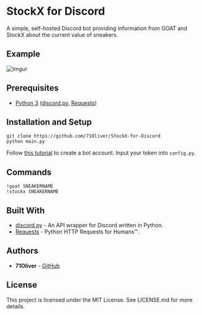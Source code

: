 # StockX for Discord

A simple, self-hosted Discord bot providing information from GOAT and StockX about the current value of sneakers.

## Example

![Imgur](https://i.imgur.com/xZmz8lz.png)

## Prerequisites

* [Python 3](https://www.python.org/downloads/) ([discord.py](https://github.com/Rapptz/discord.py), [Requests](https://github.com/requests/requests))

## Installation and Setup

```
git clone https://github.com/71Oliver/StockX-for-Discord
python main.py
```

Follow [this tutorial](https://discordpy.readthedocs.io/en/rewrite/discord.html) to create a bot account. Input your token into `config.py`.

## Commands

```
!goat SNEAKERNAME
!stockx SNEAKERNAME
```

## Built With

* [discord.py](https://github.com/Rapptz/discord.py) - An API wrapper for Discord written in Python.
* [Requests](https://github.com/requests/requests) - Python HTTP Requests for Humans™.

## Authors

* **71Oliver** - [GitHub](https://github.com/71Oliver)

## License

This project is licensed under the MIT License. See LICENSE.md for more details.
